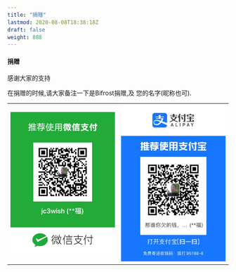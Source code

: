 ```yaml
---
title: "捐赠"
lastmod: 2020-08-08T18:38:18Z
draft: false
weight: 888
---
```



#### 捐赠

感谢大家的支持

在捐赠的时候,请大家备注一下是Bifrost捐赠,及 您的名字(昵称也可).



<table>
    <tr>
    <td>
    <img src="/images/donate/weixin.jpeg" width="250" alt="微信"/>
    </td>
    <td>
    <img src="/images/donate/alipay.jpeg" width="250" alt="支付宝"/>
    </td>
    </td>
    </tr>
</table>

